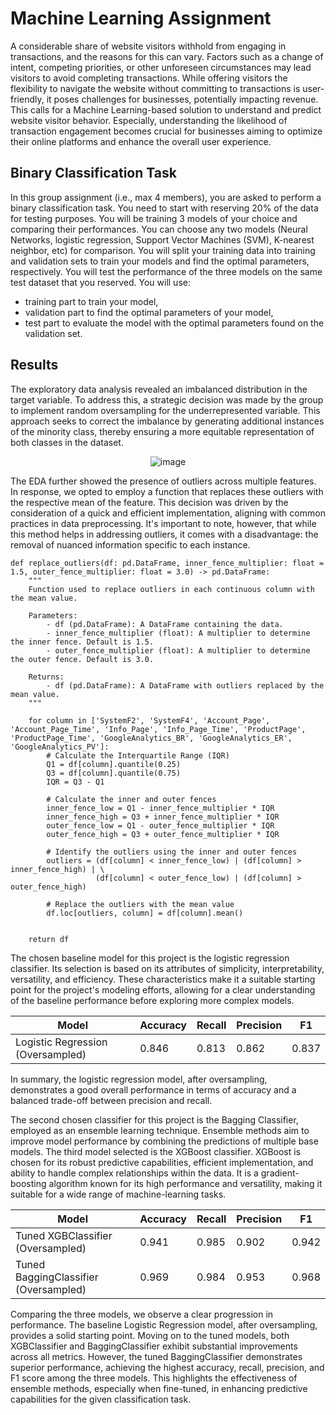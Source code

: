 # Machine Learning Assignment

A considerable share of website visitors withhold from engaging in transactions, and the reasons for this can vary. Factors such as a change of intent, competing priorities, or other unforeseen circumstances may lead visitors to avoid completing transactions. While offering visitors the flexibility to navigate the website without committing to transactions is user-friendly, it poses challenges for businesses, potentially impacting revenue. This calls for a Machine Learning-based solution to understand and predict website visitor behavior. Especially, understanding the likelihood of transaction engagement becomes crucial for businesses aiming to optimize their online platforms and enhance the overall user experience.

## Binary Classification Task

In this group assignment (i.e., max 4 members), you are asked to perform a binary classification task. You need to start with reserving 20% of the data for testing purposes.
You will be training 3 models of your choice and comparing their performances. You can choose any two models (Neural Networks, logistic regression, Support Vector Machines (SVM), K-nearest neighbor, etc) for comparison. You will split your training data into training and validation sets to train your models and find the optimal parameters, respectively. You will test the performance of the three models on the same test dataset that you reserved.
You will use:
- training part to train your model,
- validation part to find the optimal parameters of your model,
- test part to evaluate the model with the optimal parameters found on the validation set.

## Results

The exploratory data analysis revealed an imbalanced distribution in the target variable. To address this, a strategic decision was made by the group to implement random oversampling for the underrepresented variable. This approach seeks to correct the imbalance by generating additional instances of the minority class, thereby ensuring a more equitable representation of both classes in the dataset.

<div align = "center">
  
![image](https://github.com/nielsxklesper/Machine_Learning_Challenge/assets/150530277/e2c9952e-e040-4572-95ab-38e484c50cb9)

</div>

The EDA further showed the presence of outliers across multiple features. In response, we opted to employ a function that replaces these outliers with the respective mean of the feature. This decision was driven by the consideration of a quick and efficient implementation, aligning with common practices in data preprocessing. It's important to note, however, that while this method helps in addressing outliers, it comes with a disadvantage: the removal of nuanced information specific to each instance.

```
def replace_outliers(df: pd.DataFrame, inner_fence_multiplier: float = 1.5, outer_fence_multiplier: float = 3.0) -> pd.DataFrame:
    """
    Function used to replace outliers in each continuous column with the mean value.

    Parameters:
        - df (pd.DataFrame): A DataFrame containing the data.
        - inner_fence_multiplier (float): A multiplier to determine the inner fence. Default is 1.5.
        - outer_fence_multiplier (float): A multiplier to determine the outer fence. Default is 3.0.

    Returns:
        - df (pd.DataFrame): A DataFrame with outliers replaced by the mean value.
    """

    for column in ['SystemF2', 'SystemF4', 'Account_Page', 'Account_Page_Time', 'Info_Page', 'Info_Page_Time', 'ProductPage', 'ProductPage_Time', 'GoogleAnalytics_BR', 'GoogleAnalytics_ER', 'GoogleAnalytics_PV']:
        # Calculate the Interquartile Range (IQR)
        Q1 = df[column].quantile(0.25)
        Q3 = df[column].quantile(0.75)
        IQR = Q3 - Q1

        # Calculate the inner and outer fences
        inner_fence_low = Q1 - inner_fence_multiplier * IQR
        inner_fence_high = Q3 + inner_fence_multiplier * IQR
        outer_fence_low = Q1 - outer_fence_multiplier * IQR
        outer_fence_high = Q3 + outer_fence_multiplier * IQR

        # Identify the outliers using the inner and outer fences
        outliers = (df[column] < inner_fence_low) | (df[column] > inner_fence_high) | \
                   (df[column] < outer_fence_low) | (df[column] > outer_fence_high)

        # Replace the outliers with the mean value
        df.loc[outliers, column] = df[column].mean()


    return df
```

The chosen baseline model for this project is the logistic regression classifier. Its selection is based on its attributes of simplicity, interpretability, versatility, and efficiency. These characteristics make it a suitable starting point for the project's modeling efforts, allowing for a clear understanding of the baseline performance before exploring more complex models.

<div align = "center">

| Model                              | Accuracy | Recall | Precision | F1    |
|------------------------------------|----------|--------|-----------|-------|
| Logistic Regression (Oversampled)  | 0.846    | 0.813  | 0.862     | 0.837 |

</div>

In summary, the logistic regression model, after oversampling, demonstrates a good overall performance in terms of accuracy and a balanced trade-off between precision and recall.

The second chosen classifier for this project is the Bagging Classifier, employed as an ensemble learning technique. Ensemble methods aim to improve model performance by combining the predictions of multiple base models. The third model selected is the XGBoost classifier. XGBoost is chosen for its robust predictive capabilities, efficient implementation, and ability to handle complex relationships within the data. It is a gradient-boosting algorithm known for its high performance and versatility, making it suitable for a wide range of machine-learning tasks.

<div align = "center">

| Model                                | Accuracy | Recall | Precision | F1    |
|--------------------------------------|----------|--------|-----------|-------|
| Tuned XGBClassifier (Oversampled)    | 0.941    | 0.985  | 0.902     | 0.942 |
| Tuned BaggingClassifier (Oversampled)| 0.969    | 0.984  | 0.953     | 0.968 |

</div>

Comparing the three models, we observe a clear progression in performance. The baseline Logistic Regression model, after oversampling, provides a solid starting point. Moving on to the tuned models, both XGBClassifier and BaggingClassifier exhibit substantial improvements across all metrics. However, the tuned BaggingClassifier demonstrates superior performance, achieving the highest accuracy, recall, precision, and F1 score among the three models. This highlights the effectiveness of ensemble methods, especially when fine-tuned, in enhancing predictive capabilities for the given classification task.
